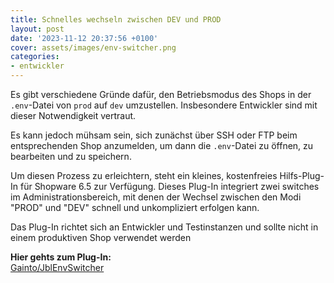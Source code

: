 ```yaml
---
title: Schnelles wechseln zwischen DEV und PROD
layout: post
date: '2023-11-12 20:37:56 +0100'
cover: assets/images/env-switcher.png
categories:
- entwickler
---
```


Es gibt verschiedene Gründe dafür, den Betriebsmodus des Shops in der `.env`-Datei von `prod` auf `dev` umzustellen. Insbesondere Entwickler sind mit dieser Notwendigkeit vertraut.

Es kann jedoch mühsam sein, sich zunächst über SSH oder FTP beim entsprechenden Shop anzumelden, um dann die `.env`-Datei zu öffnen, zu bearbeiten und zu speichern.

Um diesen Prozess zu erleichtern, steht ein kleines, kostenfreies Hilfs-Plug-In für Shopware 6.5 zur Verfügung.
Dieses Plug-In integriert zwei switches im Administrationsbereich, mit denen der Wechsel zwischen den Modi "PROD" und "DEV" schnell und unkompliziert erfolgen kann.

Das Plug-In richtet sich an Entwickler und Testinstanzen und sollte nicht in einem produktiven Shop verwendet werden

**Hier gehts zum Plug-In:**  
[Gainto/JblEnvSwitcher](https://github.com/Gainto/JblEnvSwitcher)
